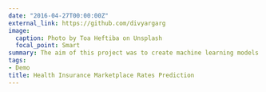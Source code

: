 ```yaml
---
date: "2016-04-27T00:00:00Z"
external_link: https://github.com/divyargarg
image:
  caption: Photo by Toa Heftiba on Unsplash
  focal_point: Smart
summary: The aim of this project was to create machine learning models to predict individual rates based on the benefits & plan attributes.
tags:
- Demo
title: Health Insurance Marketplace Rates Prediction
---
```

